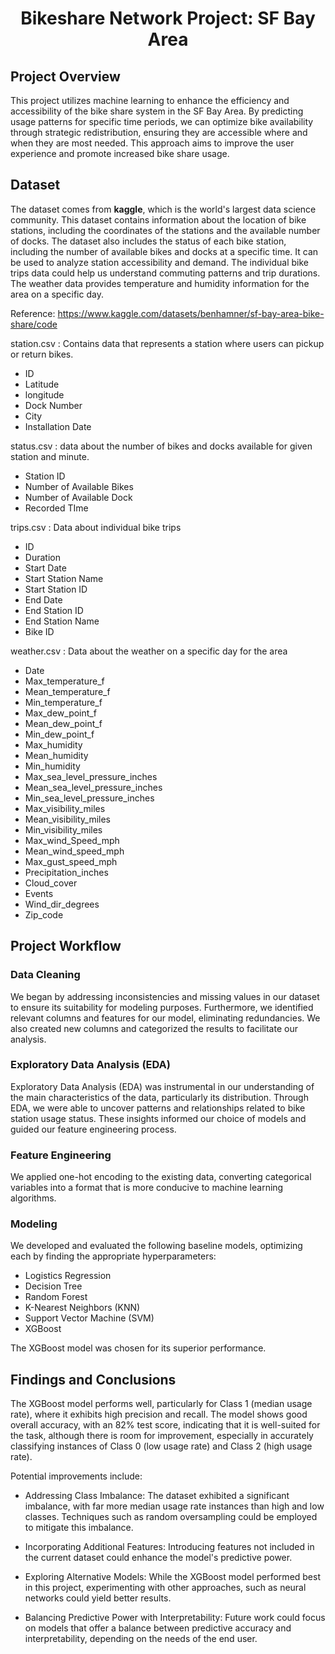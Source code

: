 <div align="center">

# Bikeshare Network Project: SF Bay Area

</div></div> 

## Project Overview
This project utilizes machine learning to enhance the efficiency and accessibility of the bike share system in the SF Bay Area. By predicting usage patterns for specific time periods, we can optimize bike availability through strategic redistribution, ensuring they are accessible where and when they are most needed. This approach aims to improve the user experience and promote increased bike share usage.


## Dataset

The dataset comes from **kaggle**, which is the world's largest data science community. 
This dataset contains information about the location of bike stations, including the coordinates of the stations and the available number of docks. The dataset also includes the status of each bike station, including the number of available bikes and docks at a specific time. It can be used to analyze station accessibility and demand. The individual bike trips data could help us understand commuting patterns and trip durations. The weather data provides temperature and humidity
information for the area on a specific day.

Reference: https://www.kaggle.com/datasets/benhamner/sf-bay-area-bike-share/code

station.csv : Contains data that represents a station where users can pickup or return bikes.
  - ID
  - Latitude
  - longitude
  - Dock Number
  - City
  - Installation Date

status.csv : data about the number of bikes and docks available for given station and minute.
  - Station ID
  - Number of Available Bikes
  - Number of Available Dock
  - Recorded TIme

trips.csv : Data about individual bike trips
  - ID
  - Duration
  - Start Date
  - Start Station Name
  - Start Station ID
  - End Date
  - End Station ID
  - End Station Name
  - Bike ID

weather.csv : Data about the weather on a specific day for the area
  - Date
  - Max_temperature_f                    
  - Mean_temperature_f                   
  - Min_temperature_f                    
  - Max_dew_point_f                     
  - Mean_dew_point_f                    
  - Min_dew_point_f                     
  - Max_humidity                        
  - Mean_humidity                       
  - Min_humidity                        
  - Max_sea_level_pressure_inches        
  - Mean_sea_level_pressure_inches       
  - Min_sea_level_pressure_inches       
  - Max_visibility_miles                
  - Mean_visibility_miles               
  - Min_visibility_miles                
  - Max_wind_Speed_mph                   
  - Mean_wind_speed_mph                 
  - Max_gust_speed_mph                 
  - Precipitation_inches                 
  - Cloud_cover                          
  - Events                            
  - Wind_dir_degrees                     
  - Zip_code     

## Project Workflow

### Data Cleaning
We began by addressing inconsistencies and missing values in our dataset to ensure its suitability for modeling purposes. Furthermore, we identified relevant columns and features for our model, eliminating redundancies. We also created new columns and categorized the results to facilitate our analysis.

### Exploratory Data Analysis (EDA)
Exploratory Data Analysis (EDA) was instrumental in our understanding of the main characteristics of the data, particularly its distribution. Through EDA, we were able to uncover patterns and relationships related to bike station usage status. These insights informed our choice of models and guided our feature engineering process.

### Feature Engineering
We applied one-hot encoding to the existing data, converting categorical variables into a format that is more conducive to machine learning algorithms.


### Modeling
We developed and evaluated the following baseline models, optimizing each by finding the appropriate hyperparameters:
- Logistics Regression
- Decision Tree
- Random Forest
- K-Nearest Neighbors (KNN)
- Support Vector Machine (SVM)
- XGBoost
  
The XGBoost model was chosen for its superior performance.

## Findings and Conclusions
The XGBoost model performs well, particularly for Class 1 (median usage rate), where it exhibits high precision and recall. The model shows good overall accuracy, with an 82% test score, indicating that it is well-suited for the task, although there is room for improvement, especially in accurately classifying instances of Class 0 (low usage rate) and Class 2 (high usage rate).

Potential improvements include:

- Addressing Class Imbalance: The dataset exhibited a significant imbalance, with far more median usage rate instances than high and low classes. Techniques such as random oversampling could be employed to mitigate this imbalance.

- Incorporating Additional Features: Introducing features not included in the current dataset could enhance the model's predictive power.

- Exploring Alternative Models: While the XGBoost model performed best in this project, experimenting with other approaches, such as neural networks could yield better results.

- Balancing Predictive Power with Interpretability: Future work could focus on models that offer a balance between predictive accuracy and interpretability, depending on the needs of the end user.
